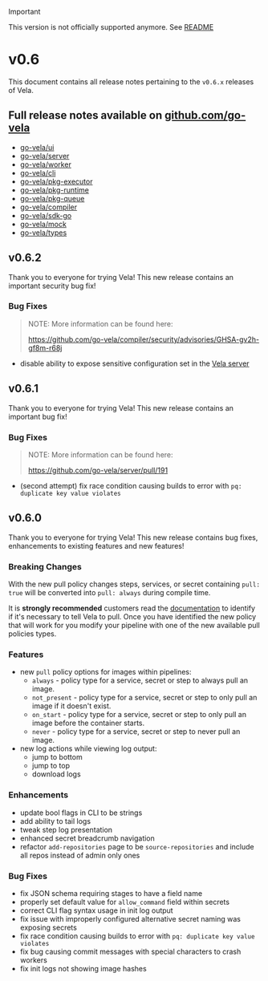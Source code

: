 > [!IMPORTANT]
> This version is not officially supported anymore. See [README](./README.md)

# v0.6

This document contains all release notes pertaining to the `v0.6.x` releases of Vela.

## Full release notes available on [github.com/go-vela](https://github.com/go-vela)

* [go-vela/ui](https://github.com/go-vela/ui/releases)
* [go-vela/server](https://github.com/go-vela/server/releases)
* [go-vela/worker](https://github.com/go-vela/worker/releases)
* [go-vela/cli](https://github.com/go-vela/cli/releases)
* [go-vela/pkg-executor](https://github.com/go-vela/pkg-executor/releases)
* [go-vela/pkg-runtime](https://github.com/go-vela/pkg-runtime/releases)
* [go-vela/pkg-queue](https://github.com/go-vela/pkg-queue/releases)
* [go-vela/compiler](https://github.com/go-vela/compiler/releases)
* [go-vela/sdk-go](https://github.com/go-vela/sdk-go/releases)
* [go-vela/mock](https://github.com/go-vela/mock/releases)
* [go-vela/types](https://github.com/go-vela/types/releases)

## v0.6.2

Thank you to everyone for trying Vela! This new release contains an important security bug fix!

### Bug Fixes

> NOTE: More information can be found here:
>
> <https://github.com/go-vela/compiler/security/advisories/GHSA-gv2h-gf8m-r68j>

* disable ability to expose sensitive configuration set in the [Vela server](https://github.com/go-vela/server)

## v0.6.1

Thank you to everyone for trying Vela! This new release contains an important bug fix!

### Bug Fixes

> NOTE: More information can be found here:
>
> <https://github.com/go-vela/server/pull/191>

* (second attempt) fix race condition causing builds to error with `pq: duplicate key value violates`

## v0.6.0

Thank you to everyone for trying Vela! This new release contains bug fixes, enhancements to existing features and new features!

### Breaking Changes

With the new pull policy changes steps, services, or secret containing `pull: true` will be converted into `pull: always` during compile time.

It is **strongly recommended** customers read the [documentation](https://go-vela.github.io/docs/usage/pull_policies/) to identify if it's necessary to tell Vela to pull. Once you have identified the new policy that will work for you modify your pipeline with one of the new available pull policies types.

### Features

* new `pull` policy options for images within pipelines:
  * `always` - policy type for a service, secret or step to always pull an image.
  * `not_present` - policy type for a service, secret or step to only pull an image if it doesn't exist.
  * `on_start` - policy type for a service, secret or step to only pull an image before the container starts.
  * `never` - policy type for a service, secret or step to never pull an image.
* new log actions while viewing log output:
  * jump to bottom
  * jump to top
  * download logs

### Enhancements

* update bool flags in CLI to be strings
* add ability to tail logs
* tweak step log presentation
* enhanced secret breadcrumb navigation
* refactor `add-repositories` page to be `source-repositories` and include all repos instead of admin only ones

### Bug Fixes

* fix JSON schema requiring stages to have a field name
* properly set default value for `allow_command` field within secrets
* correct CLI flag syntax usage in init log output
* fix issue with improperly configured alternative secret naming was exposing secrets
* fix race condition causing builds to error with `pq: duplicate key value violates`
* fix bug causing commit messages with special characters to crash workers
* fix init logs not showing image hashes

